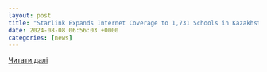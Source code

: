 ```yaml
---
layout: post
title: "Starlink Expands Internet Coverage to 1,731 Schools in Kazakhstan - The Astana Times"
date: 2024-08-08 06:56:03 +0000
categories: [news]
---
```


[Читати далі](https://astanatimes.com/2024/08/starlink-expands-internet-coverage-to-1731-schools-in-kazakhstan/)
